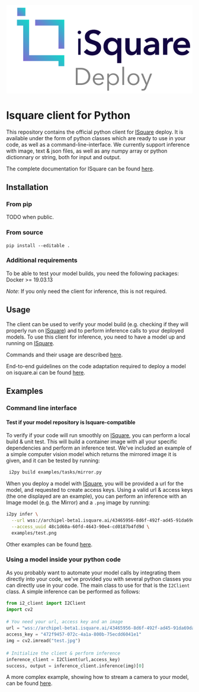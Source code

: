 ![Isquare deploy logo](docs/imgs/deploy_logo.png)
# Isquare client for Python

This repository contains the official python client for [ISquare](http://isquare.ai) deploy. It is available under the form of python classes which are ready to use in your code, as well as a command-line-interface. We currently support inference with image, text & json files, as well as any numpy array or python dictionnary or string, both for input and output. 

The complete documentation for ISquare can be found [here](http://docs.isquare.ai).

## Installation

### From pip

TODO when public.

### From source

```
pip install --editable .
```

### Additional requirements

To be able to test your model builds, you need the following packages:
Docker >= 19.03.13

_Note_: If you only need the client for inference, this is not required.

## Usage
The client can be used to verify your model build (e.g. checking if they will properly run on [ISquare](http://isquare.ai)) and to perform inference calls to your deployed models. To use this client for inference, you need to have a model up and running on [ISquare](http://isquare.ai).

Commands and their usage are described [here](docs/commands.md).

End-to-end guidelines on the code adaptation required to deploy a model on isquare.ai can be found [here](docs/isquare_tutorial.md).

## Examples

### Command line interface

#### Test if your model repository is Isquare-compatible
To verify if your code will run smoothly on [ISquare](http://isquare.ai), you can perform a local build & unit test. This will build a container image with all your specific dependencies and perform an inference test. We've included an example of a simple computer vision model which returns the mirrored image it is given, and it can be tested by running:

```bash
 i2py build examples/tasks/mirror.py
```
When you deploy a model with [ISquare](http://isquare.ai), you will be provided a url for the model, and requested to create access keys. Using a valid url & access keys (the one displayed are an example), you can perform an inference with an Image model (e.g. the Mirror) and a `.png` image by running:


```bash
i2py infer \
  --url wss://archipel-beta1.isquare.ai/43465956-8d6f-492f-ad45-91da69da44d0 \
  --access_uuid 48c1d60a-60fd-4643-90e4-cd0187b4fd9d \
  examples/test.png
```
Other examples can be found [here](docs/getting_started.md).

### Using a model inside your python code
As you probably want to automate your model calls by integrating them directly into your code, we've provided you with several python classes you can directly use in your code. The main class to use for that is the `I2Client` class. A simple inference can be performed as follows:

```python
from i2_client import I2Client
import cv2

# You need your url, access key and an image
url = "wss://archipel-beta1.isquare.ai/43465956-8d6f-492f-ad45-91da69da44d0"
access_key = "472f9457-072c-4a1a-800b-75ecdd6041e1"
img = cv2.imread("test.jpg")

# Initialize the client & perform inference
inference_client = I2Client(url,access_key)
success, output = inference_client.inference(img)[0]
```

A more complex example, showing how to stream a camera to your model, can be found [here](examples/webcam_stream.py).

